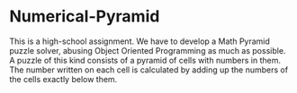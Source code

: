 # Numerical-Pyramid

This is a high-school assignment.
We have to develop a Math Pyramid puzzle solver, abusing Object Oriented Programming as much as possible.
A puzzle of this kind consists of a pyramid of cells with numbers in them.
The number written on each cell is calculated by adding up the numbers of the cells exactly below them.
